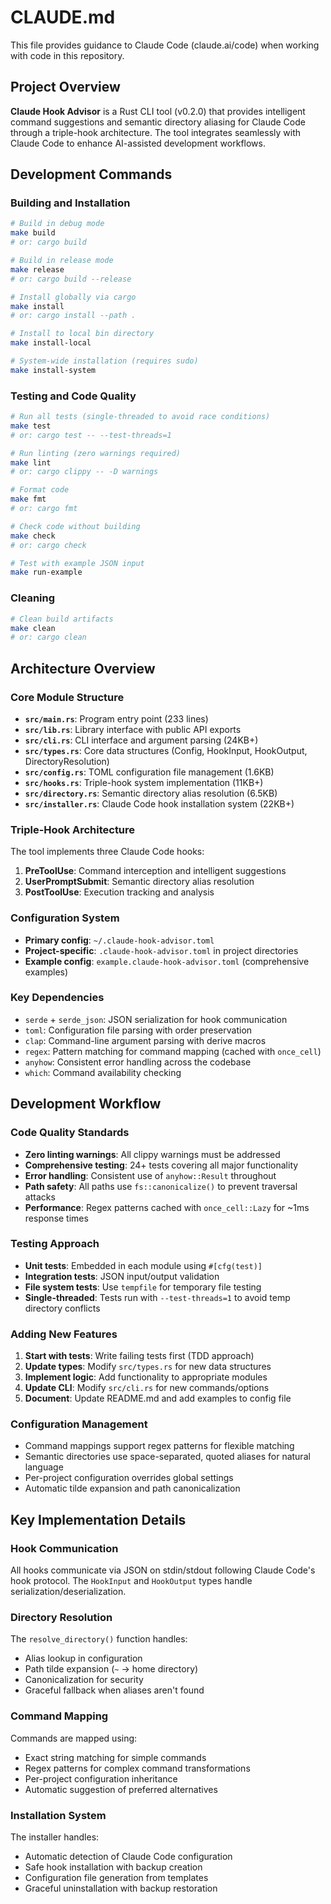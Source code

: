 # CLAUDE.md

This file provides guidance to Claude Code (claude.ai/code) when working with code in this repository.

## Project Overview

**Claude Hook Advisor** is a Rust CLI tool (v0.2.0) that provides intelligent command suggestions and semantic directory aliasing for Claude Code through a triple-hook architecture. The tool integrates seamlessly with Claude Code to enhance AI-assisted development workflows.

## Development Commands

### Building and Installation
```bash
# Build in debug mode
make build
# or: cargo build

# Build in release mode
make release
# or: cargo build --release

# Install globally via cargo
make install
# or: cargo install --path .

# Install to local bin directory
make install-local

# System-wide installation (requires sudo)
make install-system
```

### Testing and Code Quality
```bash
# Run all tests (single-threaded to avoid race conditions)
make test
# or: cargo test -- --test-threads=1

# Run linting (zero warnings required)
make lint
# or: cargo clippy -- -D warnings

# Format code
make fmt
# or: cargo fmt

# Check code without building
make check
# or: cargo check

# Test with example JSON input
make run-example
```

### Cleaning
```bash
# Clean build artifacts
make clean
# or: cargo clean
```

## Architecture Overview

### Core Module Structure
- **`src/main.rs`**: Program entry point (233 lines)
- **`src/lib.rs`**: Library interface with public API exports
- **`src/cli.rs`**: CLI interface and argument parsing (24KB+)
- **`src/types.rs`**: Core data structures (Config, HookInput, HookOutput, DirectoryResolution)
- **`src/config.rs`**: TOML configuration file management (1.6KB)
- **`src/hooks.rs`**: Triple-hook system implementation (11KB+)
- **`src/directory.rs`**: Semantic directory alias resolution (6.5KB)
- **`src/installer.rs`**: Claude Code hook installation system (22KB+)

### Triple-Hook Architecture
The tool implements three Claude Code hooks:
1. **PreToolUse**: Command interception and intelligent suggestions
2. **UserPromptSubmit**: Semantic directory alias resolution
3. **PostToolUse**: Execution tracking and analysis

### Configuration System
- **Primary config**: `~/.claude-hook-advisor.toml`
- **Project-specific**: `.claude-hook-advisor.toml` in project directories
- **Example config**: `example.claude-hook-advisor.toml` (comprehensive examples)

### Key Dependencies
- `serde` + `serde_json`: JSON serialization for hook communication
- `toml`: Configuration file parsing with order preservation
- `clap`: Command-line argument parsing with derive macros
- `regex`: Pattern matching for command mapping (cached with `once_cell`)
- `anyhow`: Consistent error handling across the codebase
- `which`: Command availability checking

## Development Workflow

### Code Quality Standards
- **Zero linting warnings**: All clippy warnings must be addressed
- **Comprehensive testing**: 24+ tests covering all major functionality
- **Error handling**: Consistent use of `anyhow::Result` throughout
- **Path safety**: All paths use `fs::canonicalize()` to prevent traversal attacks
- **Performance**: Regex patterns cached with `once_cell::Lazy` for ~1ms response times

### Testing Approach
- **Unit tests**: Embedded in each module using `#[cfg(test)]`
- **Integration tests**: JSON input/output validation
- **File system tests**: Use `tempfile` for temporary file testing
- **Single-threaded**: Tests run with `--test-threads=1` to avoid temp directory conflicts

### Adding New Features
1. **Start with tests**: Write failing tests first (TDD approach)
2. **Update types**: Modify `src/types.rs` for new data structures
3. **Implement logic**: Add functionality to appropriate modules
4. **Update CLI**: Modify `src/cli.rs` for new commands/options
5. **Document**: Update README.md and add examples to config file

### Configuration Management
- Command mappings support regex patterns for flexible matching
- Semantic directories use space-separated, quoted aliases for natural language
- Per-project configuration overrides global settings
- Automatic tilde expansion and path canonicalization

## Key Implementation Details

### Hook Communication
All hooks communicate via JSON on stdin/stdout following Claude Code's hook protocol. The `HookInput` and `HookOutput` types handle serialization/deserialization.

### Directory Resolution
The `resolve_directory()` function handles:
- Alias lookup in configuration
- Path tilde expansion (`~` → home directory)
- Canonicalization for security
- Graceful fallback when aliases aren't found

### Command Mapping
Commands are mapped using:
- Exact string matching for simple commands
- Regex patterns for complex command transformations
- Per-project configuration inheritance
- Automatic suggestion of preferred alternatives

### Installation System
The installer handles:
- Automatic detection of Claude Code configuration
- Safe hook installation with backup creation
- Configuration file generation from templates
- Graceful uninstallation with backup restoration